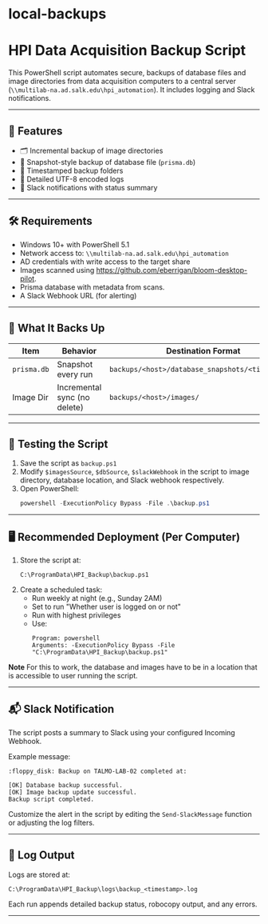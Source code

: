 # local-backups

# HPI Data Acquisition Backup Script

This PowerShell script automates secure, backups of database files and image directories from data acquisition computers to a central server (`\\multilab-na.ad.salk.edu\hpi_automation`). It includes logging and Slack notifications.

---

## 🚀 Features

- 🗂 Incremental backup of image directories
- 🧠 Snapshot-style backup of database file (`prisma.db`)
- 📅 Timestamped backup folders
- 📄 Detailed UTF-8 encoded logs
- 🔔 Slack notifications with status summary

---

## 🛠 Requirements

- Windows 10+ with PowerShell 5.1
- Network access to: `\\multilab-na.ad.salk.edu\hpi_automation`
- AD credentials with write access to the target share
- Images scanned using https://github.com/eberrigan/bloom-desktop-pilot.
- Prisma database with metadata from scans.
- A Slack Webhook URL (for alerting)

---

## 🧾 What It Backs Up

| Item        | Behavior                     | Destination Format |
|-------------|------------------------------|---------------------|
| `prisma.db` | Snapshot every run           | `backups/<host>/database_snapshots/<timestamp>/` |
| Image Dir   | Incremental sync (no delete) | `backups/<host>/images/` |

---

## 🧪 Testing the Script

1. Save the script as `backup.ps1`
2. Modify `$imagesSource`, `$dbSource`, `$slackWebhook` in the script to image directory, database location, and Slack webhook respectively.
2. Open PowerShell:
   ```powershell
   powershell -ExecutionPolicy Bypass -File .\backup.ps1
   ```

---

## 🖥 Recommended Deployment (Per Computer)

1. Store the script at:
   ```
   C:\ProgramData\HPI_Backup\backup.ps1
   ```
2. Create a scheduled task:
   - Run weekly at night (e.g., Sunday 2AM)
   - Set to run "Whether user is logged on or not"
   - Run with highest privileges
   - Use:
     ```
     Program: powershell
     Arguments: -ExecutionPolicy Bypass -File "C:\ProgramData\HPI_Backup\backup.ps1"
     ```
**Note** For this to work, the database and images have to be in a location that is accessible to user running the script.

---

## 📬 Slack Notification

The script posts a summary to Slack using your configured Incoming Webhook.

Example message:
```
:floppy_disk: Backup on TALMO-LAB-02 completed at:

[OK] Database backup successful.
[OK] Image backup update successful.
Backup script completed.
```

Customize the alert in the script by editing the `Send-SlackMessage` function or adjusting the log filters.

---

## 📁 Log Output

Logs are stored at:

```
C:\ProgramData\HPI_Backup\logs\backup_<timestamp>.log
```

Each run appends detailed backup status, robocopy output, and any errors.

---
